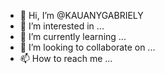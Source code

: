 - 👋 Hi, I’m @KAUANYGABRIELY
- 👀 I’m interested in ...
- 🌱 I’m currently learning ...
- 💞️ I’m looking to collaborate on ...
- 📫 How to reach me ...

<!---
KAUANYGABRIELY/KAUANYGABRIELY is a ✨ special ✨ repository because its `README.md` (this file) appears on your GitHub profile.
You can click the Preview link to take a look at your changes.
--->
